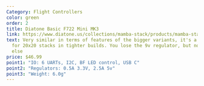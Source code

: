 ```yaml
---
Category: Flight Controllers
color: green
order: 2
title: Diatone Basic F722 Mini MK3
link: https://www.diatone.us/collections/mamba-stack/products/mamba-stack-basic-f722-mini-mk3-40a-128k-32bit-m2-20mm-preorder
text: Very similar in terms of features of the bigger variants, it's a good FC
  for 20x20 stacks in tighter builds. You lose the 9v regulator, but not much
  else
price: $46.99
point1: "IO: 6 UARTs, I2C, BF LED control, USB C"
point2: "Regulators: 0.5A 3.3V, 2.5A 5v"
point3: "Weight: 6.0g"
---
```

